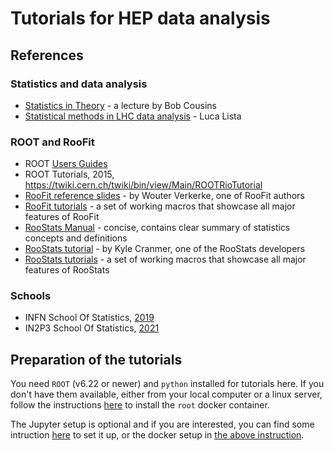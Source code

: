 # Tutorials for HEP data analysis

## References

### Statistics and data analysis
* [Statistics in Theory](https://indico.cern.ch/event/112319/session/1/contribution/41/material/slides/0.pdf) - a lecture by Bob Cousins
* [Statistical methods in LHC data analysis](http://indico.cern.ch/event/73545/) - Luca Lista

### ROOT and RooFit
* ROOT [Users Guides](https://root.cern/root/htmldoc/guides/users-guide/ROOTUsersGuide.html)
* ROOT Tutorials, 2015, https://twiki.cern.ch/twiki/bin/view/Main/ROOTRioTutorial 
* [RooFit reference slides](http://indico.in2p3.fr/materialDisplay.py?contribId=15&materialId=slides&confId=750) - by Wouter Verkerke, one of RooFit authors
* [RooFit tutorials](http://root.cern.ch/root/html/tutorials/roofit/index.html) - a set of working macros that showcase all major features of RooFit
* [RooStats Manual](https://twiki.cern.ch/twiki/pub/RooStats/WebHome/RooStats_UsersGuide.pdf) - concise, contains clear summary of statistics concepts and definitions
* [RooStats tutorial](http://indico.cern.ch/getFile.py/access?contribId=0&sessionId=1&resId=0&materialId=slides&confId=118720) - by Kyle Cranmer, one of the RooStats developers
* [RooStats tutorials](http://root.cern.ch/root/html/tutorials/roostats/index.html) - a set of working macros that showcase all major features of RooStats

### Schools
* INFN School Of Statistics, [2019](https://agenda.infn.it/event/16360/)
* IN2P3 School Of Statistics, [2021](https://indico.in2p3.fr/event/20220/timetable/)


## Preparation of the tutorials

You need `ROOT` (v6.22 or newer) and `python` installed for tutorials here. If you don't have them available, either from your local computer or a linux server, follow the instructions [here](README_pyroot.md) to install the `root` docker container.

The Jupyter setup is optional and if you are interested, you can find some intruction [here](README_jupyter.md) to set it up, or the docker setup in [the above instruction](README_pyroot.md#installation-of-jupyter_pyroot).

